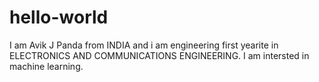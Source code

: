 # hello-world
I am Avik J Panda from INDIA and i am engineering first yearite in ELECTRONICS AND COMMUNICATIONS ENGINEERING. 
I am intersted in machine learning.

